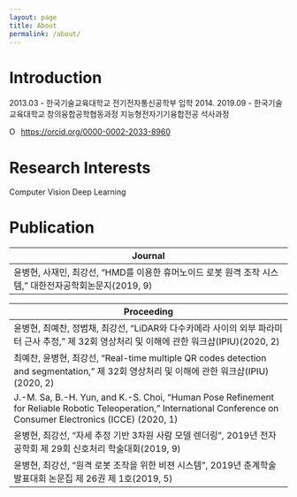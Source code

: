```yaml
---
layout: page
title: About
permalink: /about/
---
```


# Introduction 

2013.03 - 한국기술교육대학교 전기전자통신공학부 입학
2014.
2019.09 - 한국기술교육대학교 창의융합공학협동과정 지능형전자기기융합전공 석사과정

<div itemscope itemtype="https://schema.org/Person"><a itemprop="sameAs" content="https://orcid.org/0000-0002-2033-8960" href="https://orcid.org/0000-0002-2033-8960" target="orcid.widget" rel="me noopener noreferrer" style="vertical-align:top;"><img src="https://orcid.org/sites/default/files/images/orcid_16x16.png" style="width:1em;margin-right:.5em;" alt="ORCID iD icon">https://orcid.org/0000-0002-2033-8960</a></div>

# Research Interests
Computer Vision 
Deep Learning

# Publication 
|Journal|
|--------|
|윤병현, 사재민, 최강선, “HMD를 이용한 휴머노이드 로봇 원격 조작 시스템,” 대한전자공학회논문지(2019, 9)|


|Proceeding|
|--------|
|윤병현, 최예찬, 정범채, 최강선, “LiDAR와 다수카메라 사이의 외부 파라미터 근사 추정,” 제 32회 영상처리 및 이해에 관한 워크샵(IPIU)(2020, 2)|
|최예찬, 윤병현, 최강선, “Real-time multiple QR codes detection and segmentation,” 제 32회 영상처리 및 이해에 관한 워크샵(IPIU)(2020, 2)|
|J.-M. Sa, B.-H. Yun, and K.-S. Choi, “Human Pose Refinement for Reliable Robotic Teleoperation,” International Conference on Consumer Electronics (ICCE) (2020, 1)|
|윤병현, 최강선, “자세 추정 기반 3차원 사람 모델 렌더링”, 2019년 전자공학회 제 29회 신호처리 학술대회(2019, 9)|
|윤병현, 최강선, “원격 로봇 조작을 위한 비젼 시스템”, 2019년 춘계학술발표대회 논문집 제 26권 제 1호(2019, 5)|


